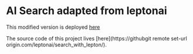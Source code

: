 # AI Search adapted from leptonai

This modified version is deployed [here](http://search.loping151.com)

The source code of this project lives [here](https://githubgit remote set-url origin.com/leptonai/search_with_lepton/).